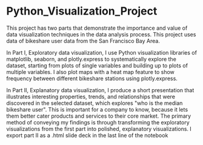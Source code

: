 # Python_Visualization_Project


This project has two parts that demonstrate the importance and value of data visualization techniques in the data analysis process.
This project uses data of bikeshare user data from the San Francisco Bay Area.

In Part I, Exploratory data visualization, I use Python visualization libraries of matplotlib, seaborn, and plotly.express to systematically explore the dataset, starting from plots of single variables and building up to plots of multiple variables. I also plot maps with a heat map feature to show frequency between different bikeshare stations using plotly.express.  

In Part II, Explanatory data visualization, I produce a short presentation that illustrates interesting properties, trends, and relationships that were discovered in the selected dataset, which explores "who is the median bikeshare user". This is important for a company to know, because it lets them better cater products and services to their core market. The primary method of conveying my findings is through transforming the exploratory visualizations from the first part into polished, explanatory visualizations. I export part II as a .html slide deck in the last line of the notebook
